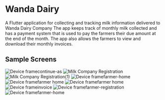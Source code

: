 # Wanda Dairy

A Flutter application for collecting and tracking milk information delivered to Wanda Dairy Company
The app keeps track of monthly milk collected and has a payment system that is used to pay the farmers their due amount at the end of the month. The app also allows the farmers to view and download their monthly invoices.

## Sample Screens
![Device framecontinue-as](https://github.com/kariuki-joseph/wanda-dairy/assets/70845241/dea35b59-630b-4363-9dc4-04c933bf8f55)
![Milk Company Registration](https://github.com/kariuki-joseph/wanda-dairy/assets/70845241/8596c9d9-bb52-4cae-ad3c-c9052a4a878f)
![Milk Company Registration(1)](https://github.com/kariuki-joseph/wanda-dairy/assets/70845241/248af58f-489e-48b1-9444-4c7aacda4383)
![Device framefarmer-home](https://github.com/kariuki-joseph/wanda-dairy/assets/70845241/dc802ade-e988-494a-baff-b186bdcb1d9c)
![Device framefarmer home](https://github.com/kariuki-joseph/wanda-dairy/assets/70845241/dc5ae56a-a7c4-4a56-a9da-d7398b537b8f)
![Device framefarmer home](https://github.com/kariuki-joseph/wanda-dairy/assets/70845241/4825f1d5-d5d0-4343-947e-336e062ca39d)
![Device frameinvoice](https://github.com/kariuki-joseph/wanda-dairy/assets/70845241/a82f785e-8119-402d-875a-b80ad1490e36)
![Device framefarmer-registration](https://github.com/kariuki-joseph/wanda-dairy/assets/70845241/e7204044-5759-464b-b0e1-c65c9ce49aae)
![Device framefarmer-home](https://github.com/kariuki-joseph/wanda-dairy/assets/70845241/abc040d2-e0aa-4bc2-8f05-a6e2d8b533ff)
